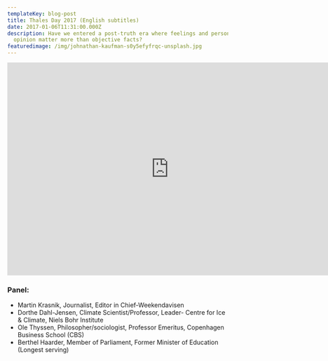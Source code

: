 ```yaml
---
templateKey: blog-post
title: Thales Day 2017 (English subtitles)
date: 2017-01-06T11:31:00.000Z
description: Have we entered a post-truth era where feelings and personal
  opinion matter more than objective facts?
featuredimage: /img/johnathan-kaufman-s0y5efyfrqc-unsplash.jpg
---
```

<iframe width="735" height="486" src="https://www.youtube.com/embed/EkITUwmWxag" frameborder="0" allow="accelerometer; autoplay; clipboard-write; encrypted-media; gyroscope; picture-in-picture" allowfullscreen></iframe>

### Panel: 

* Martin Krasnik, Journalist, Editor in Chief-Weekendavisen
* Dorthe Dahl-Jensen, Climate Scientist/Professor, Leader- Centre for Ice & Climate, Niels Bohr Institute
* Ole Thyssen, Philosopher/sociologist, Professor Emeritus, Copenhagen Business School (CBS)
* Berthel Haarder, Member of Parliament, Former Minister of Education (Longest serving)